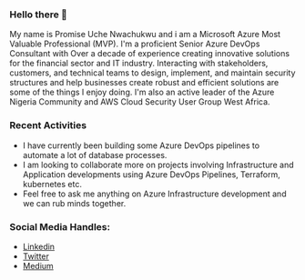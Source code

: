 ### Hello there 👋

My name is Promise Uche Nwachukwu and i am a Microsoft Azure Most Valuable Professional (MVP).
I'm a proficient Senior Azure DevOps Consultant with Over a decade of experience creating innovative solutions for the financial sector and IT industry.
Interacting with stakeholders, customers, and technical teams to design, implement, and maintain security structures and help businesses create robust and efficient solutions are some of the things I enjoy doing.
I'm also an active leader of the Azure Nigeria Community and AWS Cloud Security User Group West Africa.

### Recent Activities
- I have currently been building some Azure DevOps pipelines to automate a lot of database processes.
- I am looking to collaborate more on projects involving Infrastructure and Application developments using Azure DevOps Pipelines, Terraform, kubernetes etc.
- Feel free to ask me anything on Azure Infrastructure development and we can rub minds together.

### Social Media Handles:
- [Linkedin](https://www.linkedin.com/in/nwachukwupromise/)
- [Twitter](https://www.twitter.com/promise_uchey)
- [Medium](https://promiseuchenwachukwu.medium.com/)
